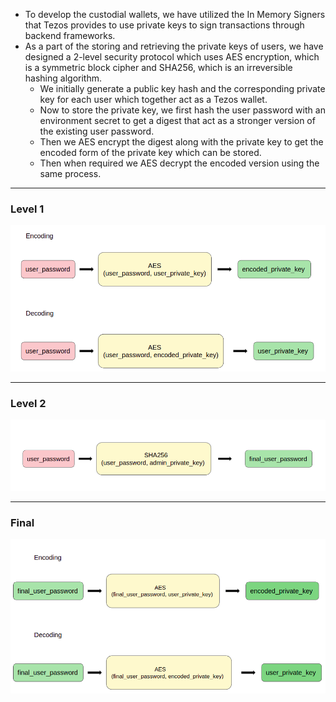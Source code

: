 - To develop the custodial wallets, we have utilized the In Memory Signers that Tezos provides to use private keys to sign transactions through backend frameworks.
- As a part of the storing and retrieving the private keys of users, we have designed a 2-level security protocol which uses AES encryption, which is a symmetric block cipher and SHA256, which is an irreversible hashing algorithm. 
  - We initially generate a public key hash and the corresponding private key for each user which together act as a Tezos wallet.
  - Now to store the private key, we first hash the user password with an environment secret to get a digest that act as a stronger version of the existing user password.
  - Then we AES encrypt the digest along with the private key to get the encoded form of the private key which can be stored.
  - Then when required we AES decrypt the encoded version using the same process.

---

### Level 1
![Level 1](./_images/level1.png)

---

### Level 2
![Level 2](./_images/level2.png)

---

### Final
![Final flow](./_images/final.png)
